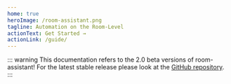 ```yaml
---
home: true
heroImage: /room-assistant.png
tagline: Automation on the Room-Level
actionText: Get Started →
actionLink: /guide/
---
```


::: warning
This documentation refers to the 2.0 beta versions of room-assistant!
For the latest stable release please look at the [GitHub repository](https://github.com/mKeRix/room-assistant).
:::
